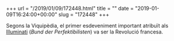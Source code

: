 +++
url = "/2019/01/09/172448.html"
title = ""
date = "2019-01-09T16:24:00+00:00"
slug = "172448"
+++

Segons la Viquipèdia, el primer esdeveniment important atribuït als [Illuminati](https://en.wikipedia.org/wiki/Illuminati) (*Bund der Perfektibilisten*) va ser la Revolució francesa.

